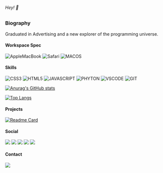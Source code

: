 ###### Hey! 👋

### Biography

Graduated in Advertising and a new explorer of the programming universe.


#### Workspace Spec

![AppleMacBook](https://img.shields.io/badge/Apple%20laptop-333333?style=for-the-badge&logo=apple&logoColor=white) 
![Safari](https://img.shields.io/badge/Safari-FF1B2D?style=for-the-badge&logo=Safari&logoColor=white)
![MACOS](https://img.shields.io/badge/mac%20os-000000?style=for-the-badge&logo=apple&logoColor=white)

#### Skills

![CSS3](https://img.shields.io/badge/CSS3-1572B6?style=for-the-badge&logo=css3&logoColor=white)
![HTML5](https://img.shields.io/badge/HTML5-E34F26?style=for-the-badge&logo=html5&logoColor=white)
![JAVASCRIPT](https://img.shields.io/badge/JavaScript-323330?style=for-the-badge&logo=javascript&logoColor=F7DF1E)
![PHYTON](https://img.shields.io/badge/Python-FFD43B?style=for-the-badge&logo=python&logoColor=blue)
![VSCODE](https://img.shields.io/badge/VSCode-0078D4?style=for-the-badge&logo=visual%20studio%20code&logoColor=white)
![GIT](https://img.shields.io/badge/GIT-E44C30?style=for-the-badge&logo=git&logoColor=white)



[![Anurag's GitHub stats](https://github-readme-stats.vercel.app/api?username=BQSBarbosa&theme=dark)](https://github.com/anuraghazra/github-readme-stats)

[![Top Langs](https://github-readme-stats.vercel.app/api/top-langs/?username=BQSBarbosa&theme=dark)](https://github.com/anuraghazra/github-readme-stats)

#### Projects

[![Readme Card](https://github-readme-stats.vercel.app/api/pin/?username=BQSBarbosa&repo=certificard&theme=dark)](https://github.com/anuraghazra/github-readme-stats)

#### Social

[<img src="https://img.shields.io/badge/LinkedIn-0077B5?style=for-the-badge&logo=linkedin&logoColor=white">](https://www.linkedin.com/in/bárbara-queiroz-sampaio-barbosa-487522153/)
[<img src="https://img.shields.io/badge/Codepen-000000?style=for-the-badge&logo=codepen&logoColor=white">](https://codepen.io/b-rbara-barbosa)
[<img src="https://img.shields.io/badge/GitHub-100000?style=for-the-badge&logo=github&logoColor=white">](https://github.com/BQSBarbosa)
[<img src="https://img.shields.io/badge/Instagram-E4405F?style=for-the-badge&logo=instagram&logoColor=white">](https://www.instagram.com/barbaraqsbarbosa/)
[<img src="https://img.shields.io/badge/Twitter-1DA1F2?style=for-the-badge&logo=twitter&logoColor=white">](https://twitter.com/barbaraqbarbosa)


#### Contact

[<img src="https://img.shields.io/badge/Microsoft_Outlook-0078D4?style=for-the-badge&logo=microsoft-outlook&logoColor=white">](mailto:barbaraqueirozbarbosa@hotmail.com)
